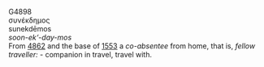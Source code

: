 <body>
  <p>G4898<br>  συνέκδημος  <br> sunekdēmos  <br><i>soon-ek‘-day-mos </i><br>From <a href="g4862.htm">4862</a> and the base of <a href="g1553.htm">1553</a>  a <i>co-absentee</i> from home, that is, <i>fellow</i> <i>traveller:</i> - companion in travel, travel with.<br></p>
 </body>